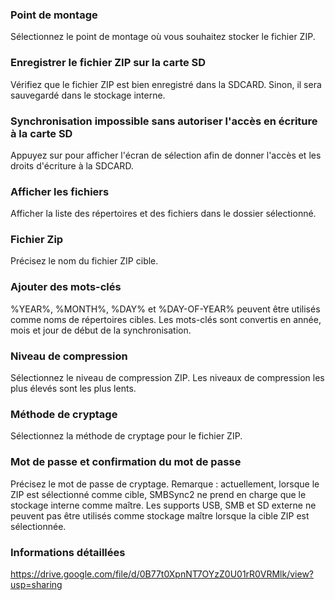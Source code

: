 ### Point de montage
Sélectionnez le point de montage où vous souhaitez stocker le fichier ZIP.

### Enregistrer le fichier ZIP sur la carte SD
Vérifiez que le fichier ZIP est bien enregistré dans la SDCARD. Sinon, il sera sauvegardé dans le stockage interne.

### Synchronisation impossible sans autoriser l\'accès en écriture à la carte SD 
Appuyez sur pour afficher l'écran de sélection afin de donner l'accès et les droits d'écriture à la SDCARD.

### Afficher les fichiers
Afficher la liste des répertoires et des fichiers dans le dossier sélectionné.

### Fichier Zip
Précisez le nom du fichier ZIP cible.

### Ajouter des mots-clés
%YEAR%, %MONTH%, %DAY% et %DAY-OF-YEAR% peuvent être utilisés comme noms de répertoires cibles. Les mots-clés sont convertis en année, mois et jour de début de la synchronisation.   

### Niveau de compression
Sélectionnez le niveau de compression ZIP. Les niveaux de compression les plus élevés sont les plus lents.

### Méthode de cryptage
Sélectionnez la méthode de cryptage pour le fichier ZIP.

### Mot de passe et confirmation du mot de passe
Précisez le mot de passe de cryptage.
Remarque : actuellement, lorsque le ZIP est sélectionné comme cible, SMBSync2 ne prend en charge que le stockage interne comme maître. Les supports USB, SMB et SD externe ne peuvent pas être utilisés comme stockage maître lorsque la cible ZIP est sélectionnée.

### Informations détaillées

https://drive.google.com/file/d/0B77t0XpnNT7OYzZ0U01rR0VRMlk/view?usp=sharing

 

 
